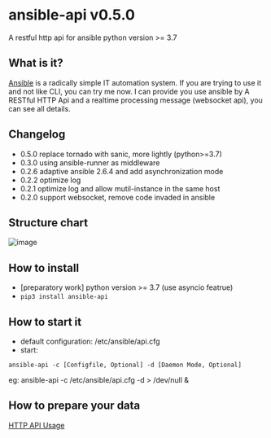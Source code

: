 # ansible-api v0.5.0

A restful http api for ansible
python version >= 3.7

## What is it?

[Ansible](https://github.com/ansible/ansible/) is a radically simple IT automation system.
If you are trying to use it and not like CLI, you can try me now. I can provide you use ansible by A RESTful HTTP Api and a realtime processing message (websocket api), you can see all details.

## Changelog

- 0.5.0 replace tornado with sanic, more lightly (python>=3.7) 
- 0.3.0 using ansible-runner as middleware
- 0.2.6 adaptive ansible 2.6.4 and add asynchronization mode
- 0.2.2 optimize log
- 0.2.1 optimize log and allow mutil-instance in the same host
- 0.2.0 support websocket, remove code invaded in ansible

## Structure chart

![image](https://github.com/lfbear/ansible-api/raw/master/data/structure.png)

## How to install

- [preparatory work] python version >= 3.7 (use asyncio featrue)
- ```pip3 install ansible-api```

## How to start it

- default configuration: /etc/ansible/api.cfg
- start: 
```
ansible-api -c [Configfile, Optional] -d [Daemon Mode, Optional]
```
eg: ansible-api -c /etc/ansible/api.cfg -d > /dev/null &

## How to prepare your data

[HTTP API Usage](https://github.com/lfbear/ansible-api/wiki/http-api-usage)
